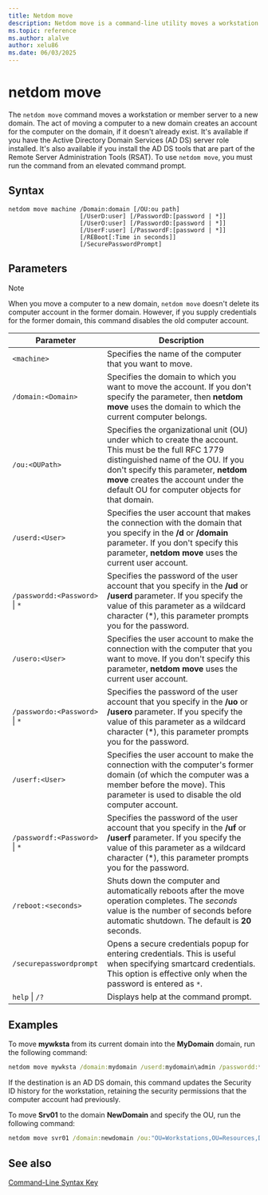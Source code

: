 ```yaml
---
title: Netdom move
description: Netdom move is a command-line utility moves a workstation or member server to a new domain in Windows Server.
ms.topic: reference
ms.author: alalve
author: xelu86
ms.date: 06/03/2025
---
```


# netdom move

The `netdom move` command moves a workstation or member server to a new domain. The act of moving a computer to a new domain creates an account for the computer on the domain, if it doesn't already exist. It's available if you have the Active Directory Domain Services (AD DS) server role installed. It's also available if you install the AD DS tools that are part of the Remote Server Administration Tools (RSAT). To use `netdom move`, you must run the command from an elevated command prompt.

## Syntax

```
netdom move machine /Domain:domain [/OU:ou path]
                    [/UserD:user] [/PasswordD:[password | *]]
                    [/UserO:user] [/PasswordO:[password | *]]
                    [/UserF:user] [/PasswordF:[password | *]]
                    [/REBoot[:Time in seconds]]
                    [/SecurePasswordPrompt]
```

## Parameters

> [!NOTE]
> When you move a computer to a new domain, `netdom move` doesn't delete its computer account in the former domain. However, if you supply credentials for the former domain, this command disables the old computer account.

| Parameter | Description |
|-----------|-------------|
| `<machine>` | Specifies the name of the computer that you want to move. |
| `/domain:<Domain>` | Specifies the domain to which you want to move the account. If you don't specify the parameter, then **netdom move** uses the domain to which the current computer belongs. |
| `/ou:<OUPath>` | Specifies the organizational unit (OU) under which to create the account. This must be the full RFC 1779 distinguished name of the OU. If you don't specify this parameter, **netdom move** creates the account under the default OU for computer objects for that domain. |
| `/userd:<User>` | Specifies the user account that makes the connection with the domain that you specify in the **/d** or **/domain** parameter. If you don't specify this parameter, **netdom move** uses the current user account. |
| `/passwordd:<Password>` \| `*` | Specifies the password of the user account that you specify in the **/ud** or **/userd** parameter. If you specify the value of this parameter as a wildcard character (*), this parameter prompts you for the password. |
| `/usero:<User>` | Specifies the user account to make the connection with the computer that you want to move. If you don't specify this parameter, **netdom move** uses the current user account. |
| `/passwordo:<Password>` \| `*` | Specifies the password of the user account that you specify in the **/uo** or **/usero** parameter. If you specify the value of this parameter as a wildcard character (*), this parameter prompts you for the password. |
| `/userf:<User>` | Specifies the user account to make the connection with the computer's former domain (of which the computer was a member before the move). This parameter is used to disable the old computer account. |
| `/passwordf:<Password>` \| `*` | Specifies the password of the user account that you specify in the **/uf** or **/userf** parameter. If you specify the value of this parameter as a wildcard character (*), this parameter prompts you for the password. |
| `/reboot:<seconds>` | Shuts down the computer and automatically reboots after the move operation completes. The *seconds* value is the number of seconds before automatic shutdown. The default is **20** seconds. |
| `/securepasswordprompt` | Opens a secure credentials popup for entering credentials. This is useful when specifying smartcard credentials. This option is effective only when the password is entered as `*`. |
| `help` \| `/?` | Displays help at the command prompt. |

## Examples

To move **mywksta** from its current domain into the **MyDomain** domain, run the following command:

```cmd
netdom move mywksta /domain:mydomain /userd:mydomain\admin /passwordd:*
```

If the destination is an AD DS domain, this command updates the Security ID history for the workstation, retaining the security permissions that the computer account had previously.

To move **Srv01** to the domain **NewDomain** and specify the OU, run the following command:

```cmd
netdom move svr01 /domain:newdomain /ou:"OU=Workstations,OU=Resources,DC=NewDomain,DC=local" /userd:NewDomain\DomainAdmin /passwordd:*
```

## See also

[Command-Line Syntax Key](command-line-syntax-key.md)

